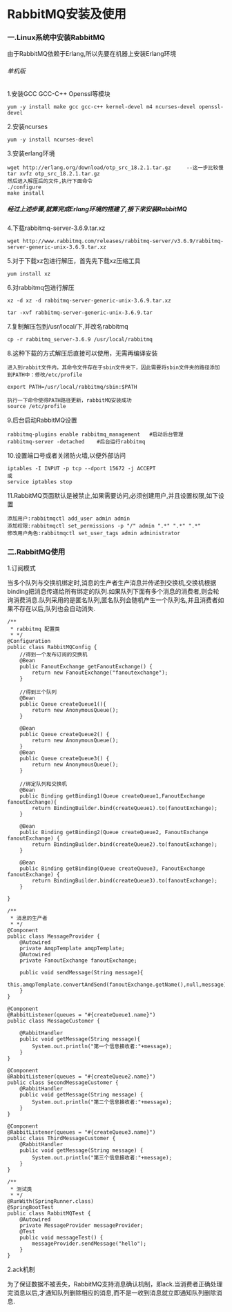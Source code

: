 # RabbitMQ安装及使用

### 一.Linux系统中安装RabbitMQ

由于RabbitMQ依赖于Erlang,所以先要在机器上安装Erlang环境

###### 单机版

1.安装GCC GCC-C++ Openssl等模块

```
yum -y install make gcc gcc-c++ kernel-devel m4 ncurses-devel openssl-devel
```

2.安装ncurses

```
yum -y install ncurses-devel
```

3.安装erlang环境

```
wget http://erlang.org/download/otp_src_18.2.1.tar.gz     --这一步比较慢
tar xvfz otp_src_18.2.1.tar.gz 
然后进入解压后的文件,执行下面命令
./configure 
make install
```

##### 经过上述步骤,就算完成Erlang环境的搭建了,接下来安装RabbitMQ

4.下载rabbitmq-server-3.6.9.tar.xz

```
wget http://www.rabbitmq.com/releases/rabbitmq-server/v3.6.9/rabbitmq-server-generic-unix-3.6.9.tar.xz
```

5.对于下载xz包进行解压，首先先下载xz压缩工具

```
yum install xz
```

6.对rabbitmq包进行解压

```
xz -d xz -d rabbitmq-server-generic-unix-3.6.9.tar.xz

tar -xvf rabbitmq-server-generic-unix-3.6.9.tar
```

7.复制解压包到/usr/local/下,并改名rabbitmq

```
cp -r rabbitmq_server-3.6.9 /usr/local/rabbitmq
```

8.这种下载的方式解压后直接可以使用，无需再编译安装

```
进入到rabbit文件内，其命令文件存在于sbin文件夹下，因此需要将sbin文件夹的路径添加到PATH中：修改/etc/profile

export PATH=/usr/local/rabbitmq/sbin:$PATH   

执行一下命令使得PATH路径更新，rabbitMQ安装成功
source /etc/profile
```

9.后台启动RabbitMQ设置

```
rabbitmq-plugins enable rabbitmq_management   #启动后台管理
rabbitmq-server -detached    #后台运行rabbitmq
```

10.设置端口号或者关闭防火墙,以便外部访问

```
iptables -I INPUT -p tcp --dport 15672 -j ACCEPT
或
service iptables stop
```

11.RabbitMQ页面默认是被禁止,如果需要访问,必须创建用户,并且设置权限,如下设置

```
添加用户:rabbitmqctl add_user admin admin
添加权限:rabbitmqctl set_permissions -p "/" admin ".*" ".*" ".*"
修改用户角色:rabbitmqctl set_user_tags admin administrator
```

### 二.RabbitMQ使用

1.订阅模式

当多个队列与交换机绑定时,消息的生产者生产消息并传递到交换机,交换机根据binding把消息传递给所有绑定的队列.如果队列下面有多个消息的消费者,则会轮询消费消息.队列采用的是匿名队列,匿名队列会随机产生一个队列名,并且消费者如果不存在以后,队列也会自动消失.

```
/**
 * rabbitmq 配置类
 * */
@Configuration
public class RabbitMQConfig {
    //得到一个发布订阅的交换机
    @Bean
    public FanoutExchange getFanoutExchange() {
        return new FanoutExchange("fanoutexchange");
    }

    //得到三个队列
    @Bean
    public Queue createQueue1(){
        return new AnonymousQueue();
    }

    @Bean
    public Queue createQueue2() {
        return new AnonymousQueue();
    }
    @Bean
    public Queue createQueue3() {
        return new AnonymousQueue();
    }

    //绑定队列和交换机
    @Bean
    public Binding getBinding1(Queue createQueue1,FanoutExchange fanoutExchange){
        return BindingBuilder.bind(createQueue1).to(fanoutExchange);
    }

    @Bean
    public Binding getBinding2(Queue createQueue2, FanoutExchange fanoutExchange) {
        return BindingBuilder.bind(createQueue2).to(fanoutExchange);
    }

    @Bean
    public Binding getBinding(Queue createQueue3, FanoutExchange fanoutExchange) {
        return BindingBuilder.bind(createQueue3).to(fanoutExchange);
    }

}
```

```
/**
 * 消息的生产者
 * */
@Component
public class MessageProvider {
    @Autowired
    private AmqpTemplate amqpTemplate;
    @Autowired
    private FanoutExchange fanoutExchange;

    public void sendMessage(String message){
        this.amqpTemplate.convertAndSend(fanoutExchange.getName(),null,message);
    }
}
```

```
@Component
@RabbitListener(queues = "#{createQueue1.name}")
public class MessageCustomer {

    @RabbitHandler
    public void getMessage(String message){
        System.out.println("第一个信息接收者:"+message);
    }
}
```

```
@Component
@RabbitListener(queues = "#{createQueue2.name}")
public class SecondMessageCustomer {
    @RabbitHandler
    public void getMessage(String message) {
        System.out.println("第二个信息接收者:"+message);
    }
}
```

```
@Component
@RabbitListener(queues = "#{createQueue3.name}")
public class ThirdMessageCustomer {
    @RabbitHandler
    public void getMessage(String message) {
        System.out.println("第三个信息接收者:"+message);
    }
}
```

```
/**
 * 测试类
 * */
@RunWith(SpringRunner.class)
@SpringBootTest
public class RabbitMQTest {
    @Autowired
    private MessageProvider messageProvider;
    @Test
    public void messageTest() {
        messageProvider.sendMessage("hello");
    }
}
```

2.ack机制

为了保证数据不被丢失，RabbitMQ支持消息确认机制，即ack.当消费者正确处理完消息以后,才通知队列删除相应的消息,而不是一收到消息就立即通知队列删除消息.

```

```



